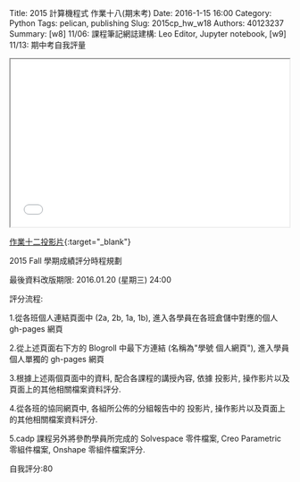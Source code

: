 Title: 2015 計算機程式 作業十八(期末考)
Date: 2016-1-15 16:00
Category: Python
Tags: pelican, publishing
Slug: 2015cp_hw_w18
Authors: 40123237
Summary: [w8] 11/06: 課程筆記網誌建構: Leo Editor, Jupyter notebook, [w9] 11/13: 期中考自我評量





<iframe src="40123237_cp_w18_p.html" width="500" height="300"></iframe>

[作業十二投影片](40123237_cp_w18_p.html){:target="_blank"}


2015 Fall 學期成績評分時程規劃

最後資料改版期限: 2016.01.20 (星期三) 24:00

評分流程:

1.從各班個人連結頁面中 (2a, 2b, 1a, 1b), 進入各學員在各班倉儲中對應的個人 gh-pages 網頁


2.從上述頁面右下方的 Blogroll 中最下方連結 (名稱為"學號 個人網頁"), 進入學員個人單獨的 gh-pages 網頁


3.根據上述兩個頁面中的資料, 配合各課程的講授內容, 依據 投影片, 操作影片以及頁面上的其他相關檔案資料評分.


4.從各班的協同網頁中, 各組所公佈的分組報告中的 投影片, 操作影片以及頁面上的其他相關檔案資料評分.



5.cadp 課程另外將參酌學員所完成的 Solvespace 零件檔案, Creo Parametric 零組件檔案, Onshape 零組件檔案評分.


自我評分:80

  